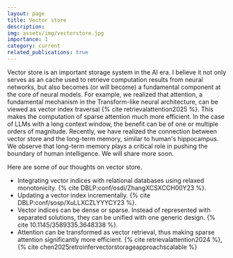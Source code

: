 ```yaml
---
layout: page
title: Vector store
description: 
img: assets/img/vectorstore.jpg
importance: 1
category: current
related_publications: true
---
```


Vector store is an important storage system in the AI era. I believe it not only serves as an cache used to retrieve computation results from neural networks, but also becomes (or will become) a fundamental component at the core of neural models. 
For example, we realized that attention, a fundamental mechanism in the Transform-like neural architecture, can be viewed as vector index traversal {% cite retrievalattention2025 %}. 
This makes the computation of sparse attention much more efficient. In the case of LLMs with a long context window, the benefit can be of one or multiple orders of magnitude. Recently, we have realized the connection between vector store and the long-term memory, similar to human's hippocampus. We observe that long-term memory plays a critical role in pushing the boundary of human intelligence. We will share more soon.

Here are some of our thoughts on vector store.
- Integrating vector indices with relational databases using relaxed monotonicity. {% cite DBLP:conf/osdi/ZhangXCSXCCH00Y23 %}.
- Updating a vector index incrementally. {% cite DBLP:conf/sosp/XuLLXCZLYYYCY23 %}.
- Vector indices can be dense or sparse. Instead of represented with separated solutions, they can be unified with one generic design. {% cite 10.1145/3589335.3648338 %}.
- Attention can be transformed as vector retrieval, thus making sparse attention significantly more efficient. {% cite retrievalattention2024 %}, {% cite chen2025retroinfervectorstorageapproachscalable %}
